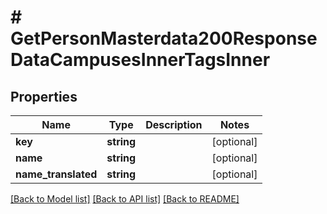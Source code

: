 # # GetPersonMasterdata200ResponseDataCampusesInnerTagsInner

## Properties

Name | Type | Description | Notes
------------ | ------------- | ------------- | -------------
**key** | **string** |  | [optional]
**name** | **string** |  | [optional]
**name_translated** | **string** |  | [optional]

[[Back to Model list]](../../README.md#models) [[Back to API list]](../../README.md#endpoints) [[Back to README]](../../README.md)
